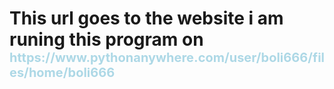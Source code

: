 <h1>This url goes to the website i am runing this program on
<span style="color:lightblue;font-size:20px;">https://www.pythonanywhere.com/user/boli666/files/home/boli666</span>
</h1>